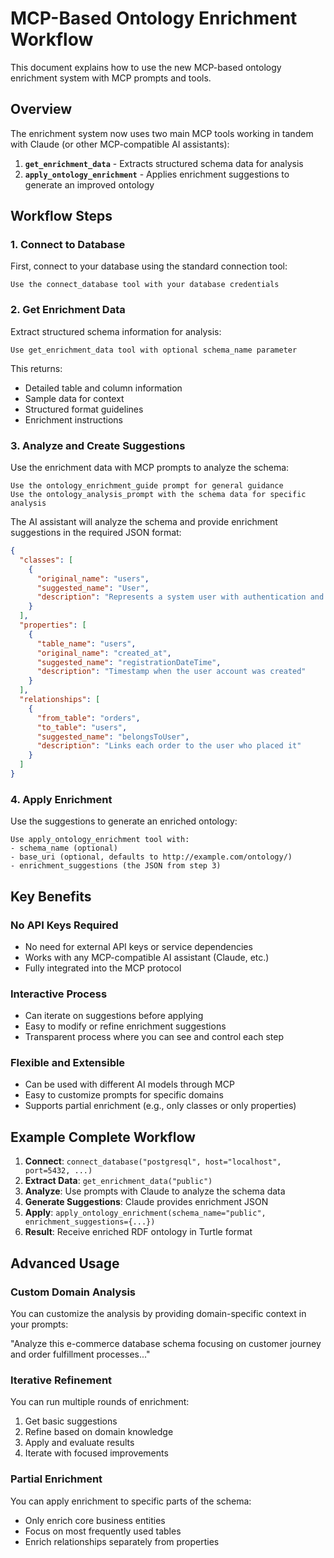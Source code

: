 # MCP-Based Ontology Enrichment Workflow

This document explains how to use the new MCP-based ontology enrichment system with MCP prompts and tools.

## Overview

The enrichment system now uses two main MCP tools working in tandem with Claude (or other MCP-compatible AI assistants):

1. **`get_enrichment_data`** - Extracts structured schema data for analysis
2. **`apply_ontology_enrichment`** - Applies enrichment suggestions to generate an improved ontology

## Workflow Steps

### 1. Connect to Database

First, connect to your database using the standard connection tool:

```
Use the connect_database tool with your database credentials
```

### 2. Get Enrichment Data

Extract structured schema information for analysis:

```
Use get_enrichment_data tool with optional schema_name parameter
```

This returns:

- Detailed table and column information
- Sample data for context
- Structured format guidelines
- Enrichment instructions

### 3. Analyze and Create Suggestions

Use the enrichment data with MCP prompts to analyze the schema:

```
Use the ontology_enrichment_guide prompt for general guidance
Use the ontology_analysis_prompt with the schema data for specific analysis
```

The AI assistant will analyze the schema and provide enrichment suggestions in the required JSON format:

```json
{
  "classes": [
    {
      "original_name": "users",
      "suggested_name": "User",
      "description": "Represents a system user with authentication and profile information"
    }
  ],
  "properties": [
    {
      "table_name": "users",
      "original_name": "created_at",
      "suggested_name": "registrationDateTime",
      "description": "Timestamp when the user account was created"
    }
  ],
  "relationships": [
    {
      "from_table": "orders",
      "to_table": "users",
      "suggested_name": "belongsToUser",
      "description": "Links each order to the user who placed it"
    }
  ]
}
```

### 4. Apply Enrichment

Use the suggestions to generate an enriched ontology:

```
Use apply_ontology_enrichment tool with:
- schema_name (optional)
- base_uri (optional, defaults to http://example.com/ontology/)
- enrichment_suggestions (the JSON from step 3)
```

## Key Benefits

### No API Keys Required

- No need for external API keys or service dependencies
- Works with any MCP-compatible AI assistant (Claude, etc.)
- Fully integrated into the MCP protocol

### Interactive Process

- Can iterate on suggestions before applying
- Easy to modify or refine enrichment suggestions
- Transparent process where you can see and control each step

### Flexible and Extensible

- Can be used with different AI models through MCP
- Easy to customize prompts for specific domains
- Supports partial enrichment (e.g., only classes or only properties)

## Example Complete Workflow

1. **Connect**: `connect_database("postgresql", host="localhost", port=5432, ...)`
2. **Extract Data**: `get_enrichment_data("public")`
3. **Analyze**: Use prompts with Claude to analyze the schema data
4. **Generate Suggestions**: Claude provides enrichment JSON
5. **Apply**: `apply_ontology_enrichment(schema_name="public", enrichment_suggestions={...})`
6. **Result**: Receive enriched RDF ontology in Turtle format

## Advanced Usage

### Custom Domain Analysis

You can customize the analysis by providing domain-specific context in your prompts:

"Analyze this e-commerce database schema focusing on customer journey and order fulfillment processes..."

### Iterative Refinement

You can run multiple rounds of enrichment:

1. Get basic suggestions
2. Refine based on domain knowledge
3. Apply and evaluate results
4. Iterate with focused improvements

### Partial Enrichment

You can apply enrichment to specific parts of the schema:

- Only enrich core business entities
- Focus on most frequently used tables
- Enrich relationships separately from properties
